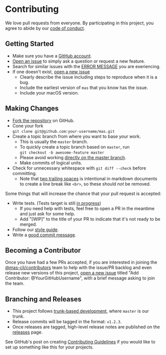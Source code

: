 # Contributing

We love pull requests from everyone. By participating in this project, you agree to abide by our [code of conduct](CODE_OF_CONDUCT.md).

## Getting Started

- Make sure you have a [GitHub account](https://github.com/join).
- [Open an issue](https://github.com/mas-cli/mas/issues/new) to simply ask a question or request a new feature.
- Search for similar issues with the [ERROR MESSAGE](https://github.com/mas-cli/mas/issues?utf8=%E2%9C%93&q=is%3Aopen+ERROR+MESSAGE) you are exeriencing.
- If one doesn't exist, [open a new issue](https://github.com/mas-cli/mas/issues/new)
   - Clearly describe the issue including steps to reproduce when it is a bug.
   - Include the earliest version of `mas` that you know has the issue.
   - Include your macOS version.

## Making Changes

- [Fork the repository](https://github.com/mas-cli/mas#fork-destination-box) on GitHub.
- Cone your fork  
  `git clone git@github.com:your-username/mas.git`
- Create a topic branch from where you want to base your work.
   - This is usually the `master` branch.
   - To quickly create a topic branch based on `master`, run  
     `git checkout -b awesome-feature master`
   - Please avoid working [directly on the master branch](https://softwareengineering.stackexchange.com/questions/223400/when-should-i-stop-committing-to-master-on-new-projects).
   - Make commits of logical units.
- Check for unnecessary whitespace with `git diff --check` before committing.
   - Note that [two trailing spaces](https://gist.github.com/shaunlebron/746476e6e7a4d698b373) is intentional
     in markdown documents to create a line break like `<br>`, so these should _not_ be removed.

Some things that will increase the chance that your pull request is accepted:

- Write tests. (Tests target is still [in progress](https://github.com/mas-cli/mas/issues/123))
   - If you need help with tests, feel free to open a PR in the meantime and just ask for some help.
   - Add "[WIP]" to the title of your PR to indicate that it's not ready to be merged.
- Follow our [style guide](style.md).
- Write a [good commit message](http://tbaggery.com/2008/04/19/a-note-about-git-commit-messages.html).

## Becoming a Contributor

Once you have had a few PRs accepted, if you are interested in joining the
[@mas-cli/contributors](https://github.com/orgs/mas-cli/teams/contributors)
team to help with the issue/PR backlog and even release new versions of this project,
[open a new issue](https://github.com/mas-cli/mas/issues/new)
titled "Add Contributor: @YourGitHubUsername", with a brief message asking to join the team.

## Branching and Releases

- This project follows [trunk-based development](https://trunkbaseddevelopment.com/), where `master` is our trunk.
- Release commits will be tagged in the format: `v1.2.3`.
- Once releases are tagged, high-level release notes are published on the [releases](https://github.com/mas-cli/mas/releases) page.

See GitHub's post on creating [Contributing Guidelines](https://github.com/blog/1184-contributing-guidelines)
if you would like to set up something like this for your projects.
